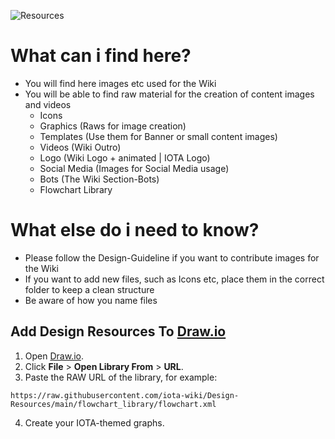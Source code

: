![Resources](https://user-images.githubusercontent.com/90569726/156617158-a521556a-6e44-46a4-8828-ce0733f79464.png)


# What can i find here?
  - You will find here images etc used for the Wiki
  - You will be able to find raw material for the creation of content images and videos
    - Icons
    - Graphics (Raws for image creation)
    - Templates (Use them for Banner or small content images)
    - Videos (Wiki Outro)
    - Logo (Wiki Logo + animated | IOTA Logo)
    - Social Media (Images for Social Media usage)
    - Bots (The Wiki Section-Bots)
    - Flowchart Library


# What else do i need to know?
  - Please follow the Design-Guideline if you want to contribute images for the Wiki
  - If you want to add new files, such as Icons etc, place them in the correct folder to keep a clean structure
  - Be aware of how you name files

## Add Design Resources To [Draw.io](https://app.diagrams.net/)

1. Open [Draw.io](https://app.diagrams.net/).
2. Click **File** > **Open Library From** > **URL**.
3. Paste the RAW URL of the library, for example:
```
https://raw.githubusercontent.com/iota-wiki/Design-Resources/main/flowchart_library/flowchart.xml
```
4. Create your IOTA-themed graphs. 
